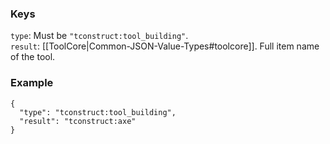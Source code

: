 ### Keys
`type`: Must be `"tconstruct:tool_building"`.  
`result`: [[ToolCore|Common-JSON-Value-Types#toolcore]]. Full item name of the tool.


### Example
    {
      "type": "tconstruct:tool_building",
      "result": "tconstruct:axe"
    }